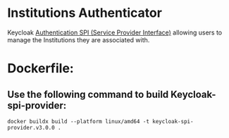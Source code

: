 # Institutions Authenticator

Keycloak [Authentication SPI (Service Provider Interface)](https://keycloak.gitbooks.io/server-developer-guide/content/topics/auth-spi.html)
allowing users to manage the Institutions they are associated with.

# Dockerfile: 

## Use the following command to build Keycloak-spi-provider:

```
docker buildx build --platform linux/amd64 -t keycloak-spi-provider.v3.0.0 .
```
